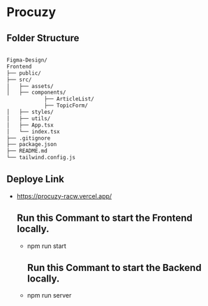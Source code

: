 # Procuzy
## Folder Structure
```bash

Figma-Design/
Frontend
├── public/
├── src/
│   ├── assets/
│   ├── components/
            ├── ArticleList/
            ├── TopicForm/
│   ├── styles/
│   ├── utils/
│   ├── App.tsx
│   └── index.tsx
├── .gitignore
├── package.json
├── README.md
└── tailwind.config.js
```
## Deploye Link
- https://procuzy-racw.vercel.app/
  ## Run this Commant to start the Frontend locally.
  - npm run start

    ## Run this Commant to start the Backend locally.
  - npm run server

